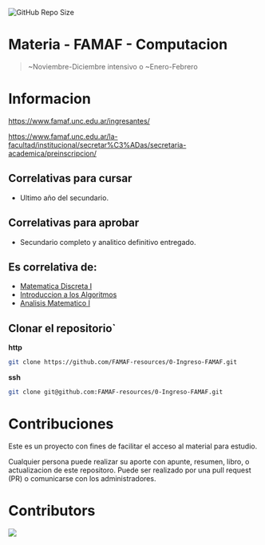 ![GitHub Repo Size](https://img.shields.io/github/repo-size/FAMAF-resources/0-Ingreso-FAMAF)

# Materia - FAMAF - Computacion

> ~Noviembre-Diciembre intensivo o ~Enero-Febrero

# Informacion

https://www.famaf.unc.edu.ar/ingresantes/

https://www.famaf.unc.edu.ar/la-facultad/institucional/secretar%C3%ADas/secretaria-academica/preinscripcion/


## Correlativas para **cursar**

- Ultimo año del secundario.

## Correlativas para **aprobar**

- Secundario completo y analitico definitivo entregado.

## Es correlativa de:

- [Matematica Discreta I](https://github.com/FAMAF-resources/1ro_1C-Matematica_Discreta_I-FAMAF)
- [Introduccion a los Algoritmos](https://github.com/FAMAF-resources/1ro_1C-Introduccion_a_los_Algoritmos-FAMAF)
- [Analisis Matematico I](https://github.com/FAMAF-resources/1ro_1C-Analisis_Matematico_I-FAMAF)

## Clonar el repositorio`

**http**

```bash
git clone https://github.com/FAMAF-resources/0-Ingreso-FAMAF.git
```

**ssh**

```bash
git clone git@github.com:FAMAF-resources/0-Ingreso-FAMAF.git
```

# Contribuciones

Este es un proyecto con fines de facilitar el acceso al material para estudio.

Cualquier persona puede realizar su aporte con apunte, resumen, libro, o actualizacion de este repositoro. Puede ser realizado por una pull request (PR) o comunicarse con los administradores.

# Contributors
<a href="https://github.com/FAMAF-resources/0-Ingreso-FAMAF/graphs/contributors">
  <img src="https://contrib.rocks/image?repo=FAMAF-resources/0-Ingreso-FAMAF"/>
</a>
